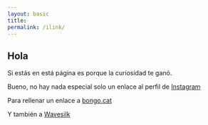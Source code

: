 ```yaml
---
layout: basic
title:
permalink: /ilink/
---
```



## Hola 

Si estás en está página es porque la curiosidad te ganó.


Bueno, no hay nada especial solo un enlace al perfil de [Instagram](https://www.instagram.com/motetronica/) 

Para rellenar un enlace a [bongo.cat](https://bongo.cat/)

Y también a [Wavesilk](www.wavesilk.com)